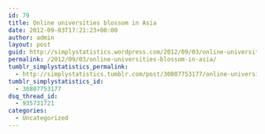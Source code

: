 ```yaml
---
id: 79
title: Online universities blossom in Asia
date: 2012-09-03T17:21:23+00:00
author: admin
layout: post
guid: http://simplystatistics.wordpress.com/2012/09/03/online-universities-blossom-in-asia
permalink: /2012/09/03/online-universities-blossom-in-asia/
tumblr_simplystatistics_permalink:
  - http://simplystatistics.tumblr.com/post/30807753177/online-universities-blossom-in-asia
tumblr_simplystatistics_id:
  - 30807753177
dsq_thread_id:
  - 935731721
categories:
  - Uncategorized
---
```

[](http://news.yahoo.com/online-universities-blossom-asia-185953800.html)